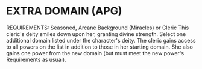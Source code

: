 # EXTRA DOMAIN (APG)
REQUIREMENTS: Seasoned, Arcane Background (Miracles) or Cleric
This cleric's deity smiles down upon her, granting divine strength. Select one additional domain listed under the character's deity. The cleric gains access to all powers on the list in addition to those in her starting domain. She also gains one power from the new domain (but must meet the new power's Requirements as usual).
